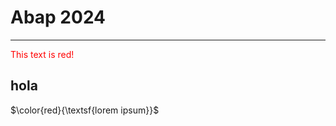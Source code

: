 # Abap 2024
****

<font color="red">This text is red!</font>


<style>
## { background-color: #FF0000; }
</style>

## hola

$\color{red}{\textsf{lorem ipsum}}$
